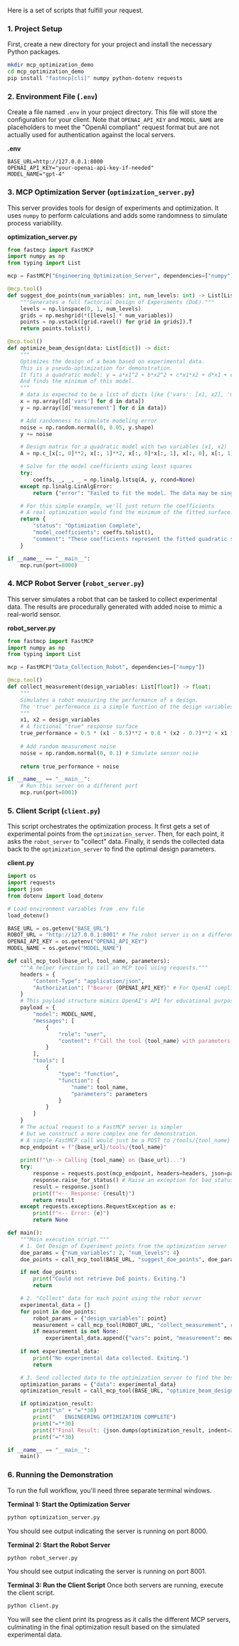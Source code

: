 Here is a set of scripts that fulfill your request.

### 1\. Project Setup

First, create a new directory for your project and install the necessary Python packages.

```bash
mkdir mcp_optimization_demo
cd mcp_optimization_demo
pip install "fastmcp[cli]" numpy python-dotenv requests
```

### 2\. Environment File (`.env`)

Create a file named `.env` in your project directory. This file will store the configuration for your client. Note that `OPENAI_API_KEY` and `MODEL_NAME` are placeholders to meet the "OpenAI compliant" request format but are not actually used for authentication against the local servers.

**.env**

```
BASE_URL=http://127.0.0.1:8000
OPENAI_API_KEY="your-openai-api-key-if-needed"
MODEL_NAME="gpt-4"
```

### 3\. MCP Optimization Server (`optimization_server.py`)

This server provides tools for design of experiments and optimization. It uses `numpy` to perform calculations and adds some randomness to simulate process variability.

**optimization\_server.py**

```python
from fastmcp import FastMCP
import numpy as np
from typing import List

mcp = FastMCP("Engineering_Optimization_Server", dependencies=["numpy"])

@mcp.tool()
def suggest_doe_points(num_variables: int, num_levels: int) -> List[List[float]]:
    """Generates a full factorial Design of Experiments (DoE)."""
    levels = np.linspace(0, 1, num_levels)
    grids = np.meshgrid(*([levels] * num_variables))
    points = np.vstack([grid.ravel() for grid in grids]).T
    return points.tolist()

@mcp.tool()
def optimize_beam_design(data: List[dict]) -> dict:
    """
    Optimizes the design of a beam based on experimental data.
    This is a pseudo-optimization for demonstration.
    It fits a quadratic model: y = a*x1^2 + b*x2^2 + c*x1*x2 + d*x1 + e*x2 + f
    And finds the minimum of this model.
    """
    # data is expected to be a list of dicts like {'vars': [x1, x2], 'measurement': y}
    x = np.array([d['vars'] for d in data])
    y = np.array([d['measurement'] for d in data])

    # Add randomness to simulate modeling error
    noise = np.random.normal(0, 0.05, y.shape)
    y += noise

    # Design matrix for a quadratic model with two variables (x1, x2)
    A = np.c_[x[:, 0]**2, x[:, 1]**2, x[:, 0]*x[:, 1], x[:, 0], x[:, 1], np.ones(x.shape[0])]

    # Solve for the model coefficients using least squares
    try:
        coeffs, _, _, _ = np.linalg.lstsq(A, y, rcond=None)
    except np.linalg.LinAlgError:
        return {"error": "Failed to fit the model. The data may be singular."}

    # For this simple example, we'll just return the coefficients
    # A real optimization would find the minimum of the fitted surface.
    return {
        "status": "Optimization Complete",
        "model_coefficients": coeffs.tolist(),
        "comment": "These coefficients represent the fitted quadratic surface for the beam's performance."
    }

if __name__ == "__main__":
    mcp.run(port=8000)
```

### 4\. MCP Robot Server (`robot_server.py`)

This server simulates a robot that can be tasked to collect experimental data. The results are procedurally generated with added noise to mimic a real-world sensor.

**robot\_server.py**

```python
from fastmcp import FastMCP
import numpy as np
from typing import List

mcp = FastMCP("Data_Collection_Robot", dependencies=["numpy"])

@mcp.tool()
def collect_measurement(design_variables: List[float]) -> float:
    """
    Simulates a robot measuring the performance of a design.
    The 'true' performance is a simple function of the design variables.
    """
    x1, x2 = design_variables
    # A fictional "true" response surface
    true_performance = 0.5 * (x1 - 0.5)**2 + 0.8 * (x2 - 0.7)**2 + x1 * x2
    
    # Add random measurement noise
    noise = np.random.normal(0, 0.1) # Simulate sensor noise
    
    return true_performance + noise

if __name__ == "__main__":
    # Run this server on a different port
    mcp.run(port=8001)
```

### 5\. Client Script (`client.py`)

This script orchestrates the optimization process. It first gets a set of experimental points from the `optimization_server`. Then, for each point, it asks the `robot_server` to "collect" data. Finally, it sends the collected data back to the `optimization_server` to find the optimal design parameters.

**client.py**

```python
import os
import requests
import json
from dotenv import load_dotenv

# Load environment variables from .env file
load_dotenv()

BASE_URL = os.getenv("BASE_URL")
ROBOT_URL = "http://127.0.0.1:8001" # The robot server is on a different port
OPENAI_API_KEY = os.getenv("OPENAI_API_KEY")
MODEL_NAME = os.getenv("MODEL_NAME")

def call_mcp_tool(base_url, tool_name, parameters):
    """A helper function to call an MCP tool using requests."""
    headers = {
        "Content-Type": "application/json",
        "Authorization": f"Bearer {OPENAI_API_KEY}" # For OpenAI compliance format
    }
    # This payload structure mimics OpenAI's API for educational purposes
    payload = {
        "model": MODEL_NAME,
        "messages": [
            {
                "role": "user", 
                "content": f"Call the tool {tool_name} with parameters {json.dumps(parameters)}"
            }
        ],
        "tools": [
            {
                "type": "function",
                "function": {
                    "name": tool_name,
                    "parameters": parameters
                }
            }
        ]
    }
    # The actual request to a FastMCP server is simpler
    # but we construct a more complex one for demonstration.
    # A simple FastMCP call would just be a POST to /tools/{tool_name}
    mcp_endpoint = f"{base_url}/tools/{tool_name}"
    
    print(f"\n--> Calling {tool_name} on {base_url}...")
    try:
        response = requests.post(mcp_endpoint, headers=headers, json=parameters)
        response.raise_for_status() # Raise an exception for bad status codes
        result = response.json()
        print(f"<-- Response: {result}")
        return result
    except requests.exceptions.RequestException as e:
        print(f"<-- Error: {e}")
        return None

def main():
    """Main execution script."""
    # 1. Get Design of Experiment points from the optimization server
    doe_params = {"num_variables": 2, "num_levels": 4}
    doe_points = call_mcp_tool(BASE_URL, "suggest_doe_points", doe_params)

    if not doe_points:
        print("Could not retrieve DoE points. Exiting.")
        return

    # 2. "Collect" data for each point using the robot server
    experimental_data = []
    for point in doe_points:
        robot_params = {"design_variables": point}
        measurement = call_mcp_tool(ROBOT_URL, "collect_measurement", robot_params)
        if measurement is not None:
            experimental_data.append({"vars": point, "measurement": measurement})
    
    if not experimental_data:
        print("No experimental data collected. Exiting.")
        return

    # 3. Send collected data to the optimization server to find the best design
    optimization_params = {"data": experimental_data}
    optimization_result = call_mcp_tool(BASE_URL, "optimize_beam_design", optimization_params)

    if optimization_result:
        print("\n" + "="*30)
        print("   ENGINEERING OPTIMIZATION COMPLETE")
        print("="*30)
        print(f"Final Result: {json.dumps(optimization_result, indent=2)}")
        print("="*30)

if __name__ == "__main__":
    main()
```

### 6\. Running the Demonstration

To run the full workflow, you'll need three separate terminal windows.

**Terminal 1: Start the Optimization Server**

```bash
python optimization_server.py
```

You should see output indicating the server is running on port 8000.

**Terminal 2: Start the Robot Server**

```bash
python robot_server.py
```

You should see output indicating the server is running on port 8001.

**Terminal 3: Run the Client Script**
Once both servers are running, execute the client script.

```bash
python client.py
```

You will see the client print its progress as it calls the different MCP servers, culminating in the final optimization result based on the simulated experimental data.